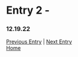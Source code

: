 # Entry 2 - 
### 12.19.22

[Previous Entry](entry01.md) | [Next Entry](entry02.md)<br>
[Home](../README.md)
